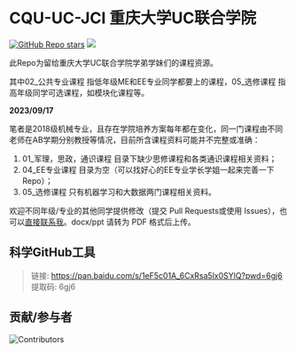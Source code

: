 # CQU-UC-JCI 重庆大学UC联合学院
<a href="https://github.com/preminstrel/awesome-seu">![GitHub Repo stars](https://img.shields.io/github/stars/horaceyi/CQU-UC-JCI?style=flat-square&logo=github&color=yellow)</a>
<a title="Hits" target="_blank" href="https://github.com/horaceyi/CQU-UC-JCI"><img src="https://hits.b3log.org/horaceyi/CQU-UC-JCI.svg"></a>

此Repo为留给重庆大学UC联合学院学弟学妹们的课程资源。

其中02_公共专业课程 指低年级ME和EE专业同学都要上的课程，05_选修课程 指高年级同学可选课程，如模块化课程等。

**2023/09/17**

笔者是2018级机械专业，且存在学院培养方案每年都在变化，同一门课程由不同老师在AB学期分别教授等情况，目前所含课程资料可能并不完整或准确：

1. 01_军理，思政，通识课程 目录下缺少思修课程和各类通识课程相关资料；
2. 04_EE专业课程 目录为空（可以找好心的EE专业学长学姐一起来完善一下Repo）；
3. 05_选修课程 只有机器学习和大数据两门课程相关资料。

欢迎不同年级/专业的其他同学提供修改（提交 Pull Requests或使用 Issues），也可以[直接联系我](horaceyi@outlook.com)。docx/ppt 请转为 PDF 格式后上传。

## 科学GitHub工具
> 链接: https://pan.baidu.com/s/1eF5c01A_6CxRsa5lx0SYlQ?pwd=6gj6 提取码: 6gj6

## 贡献/参与者
![Contributors](https://contributors-img.web.app/image?repo=horaceyi/CQU-UC-JCI)
